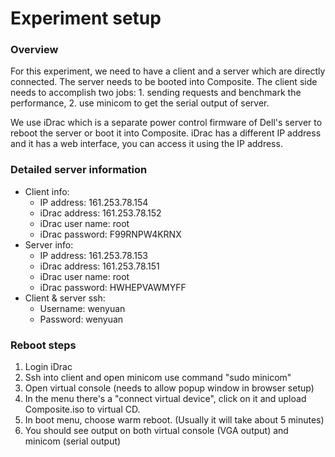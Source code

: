 # Experiment setup

### Overview

For this experiment, we need to have a client and a server which are directly connected. The server needs to be booted into Composite. The client side needs to accomplish two jobs: 1. sending requests and benchmark the performance, 2. use minicom to get the serial output of server.

We use iDrac which is a separate power control firmware of Dell's server to reboot the server or boot it into Composite. iDrac has a different IP address and it has a web interface, you can access it using the IP address. 

### Detailed server information

+ Client info:
  + IP address: 161.253.78.154
  + iDrac address: 161.253.78.152
  + iDrac user name: root 
  + iDrac password: F99RNPW4KRNX
+ Server info:
  + IP address: 161.253.78.153
  + iDrac address: 161.253.78.151
  + iDrac user name: root 
  + iDrac password: HWHEPVAWMYFF
+ Client & server ssh:
  + Username: wenyuan
  + Password: wenyuan

### Reboot steps

1. Login iDrac
2. Ssh into client and open minicom use command "sudo minicom"
3. Open virtual console (needs to allow popup window in browser setup)
4. In the menu there's a "connect virtual device", click on it and upload Composite.iso to virtual CD.
5. In boot menu, choose warm reboot. (Usually it will take about 5 minutes)
6. You should see output on both virtual console (VGA output) and minicom (serial output)